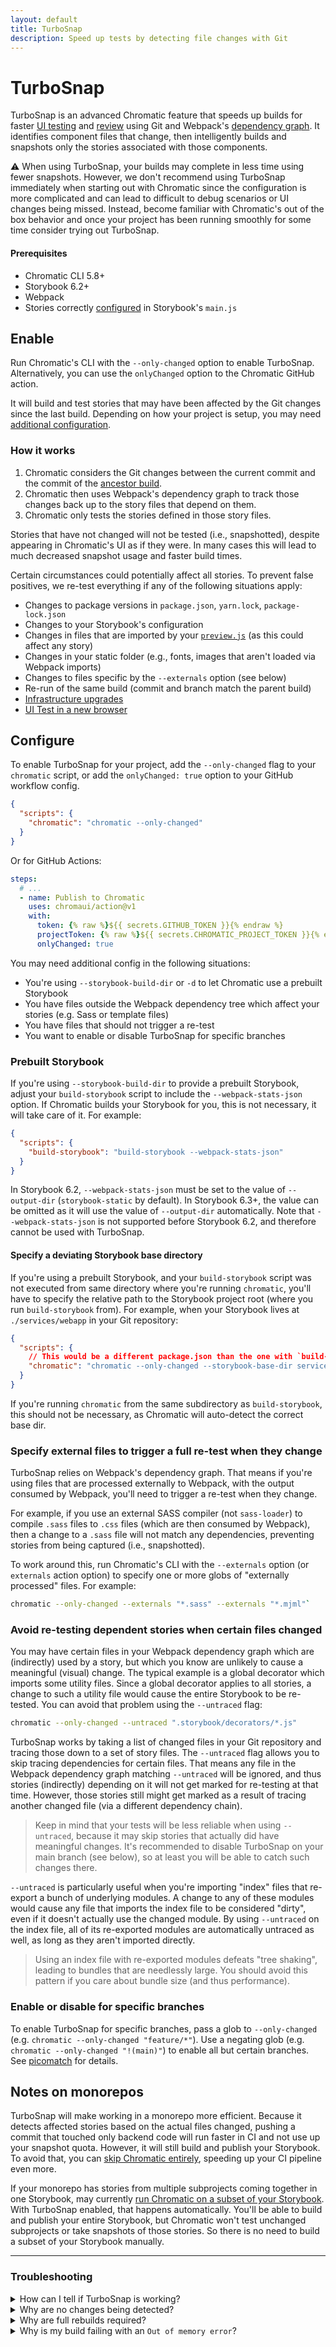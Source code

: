 ```yaml
---
layout: default
title: TurboSnap
description: Speed up tests by detecting file changes with Git
---
```


# TurboSnap

TurboSnap is an advanced Chromatic feature that speeds up builds for faster [UI testing](test) and [review](review) using Git and Webpack's [dependency graph](https://webpack.js.org/concepts/dependency-graph/). It identifies component files that change, then intelligently builds and snapshots only the stories associated with those components.

⚠️ When using TurboSnap, your builds may complete in less time using fewer snapshots. However, we don't recommend using TurboSnap immediately when starting out with Chromatic since the configuration is more complicated and can lead to difficult to debug scenarios or UI changes being missed. Instead, become familiar with Chromatic's out of the box behavior and once your project has been running smoothly for some time consider trying out TurboSnap.

#### Prerequisites

- Chromatic CLI 5.8+
- Storybook 6.2+
- Webpack
- Stories correctly [configured](https://storybook.js.org/docs/react/configure/overview#configure-story-loading) in Storybook's `main.js`

## Enable

Run Chromatic's CLI with the `--only-changed` option to enable TurboSnap. Alternatively, you can use the `onlyChanged` option to the Chromatic GitHub action.

It will build and test stories that may have been affected by the Git changes since the last build. Depending on how your project is setup, you may need [additional configuration](#configure).

### How it works

1.  Chromatic considers the Git changes between the current commit and the commit of the [ancestor build](branching-and-baselines#calculating-the-ancestor-builds).
2.  Chromatic then uses Webpack's dependency graph to track those changes back up to the story files that depend on them.
3.  Chromatic only tests the stories defined in those story files.

Stories that have not changed will not be tested (i.e., snapshotted), despite appearing in Chromatic's UI as if they were. In many cases this will lead to much decreased snapshot usage and faster build times.

Certain circumstances could potentially affect all stories. To prevent false positives, we re-test everything if any of the following situations apply:

- Changes to package versions in `package.json`, `yarn.lock`, `package-lock.json`
- Changes to your Storybook's configuration
- Changes in files that are imported by your [`preview.js`](https://storybook.js.org/docs/react/configure/overview#configure-story-rendering) (as this could affect any story)
- Changes in your static folder (e.g., fonts, images that aren't loaded via Webpack imports)
- Changes to files specific by the `--externals` option (see below)
- Re-run of the same build (commit and branch match the parent build)
- [Infrastructure upgrades](infrastructure-upgrades)
- [UI Test in a new browser](browsers)

## Configure

To enable TurboSnap for your project, add the `--only-changed` flag to your `chromatic` script, or add the `onlyChanged: true` option to your GitHub workflow config.

```json
{
  "scripts": {
    "chromatic": "chromatic --only-changed"
  }
}
```

Or for GitHub Actions:

```yaml
steps:
  # ...
  - name: Publish to Chromatic
    uses: chromaui/action@v1
    with:
      token: {% raw %}${{ secrets.GITHUB_TOKEN }}{% endraw %}
      projectToken: {% raw %}${{ secrets.CHROMATIC_PROJECT_TOKEN }}{% endraw %}
      onlyChanged: true
```

You may need additional config in the following situations:

- You're using `--storybook-build-dir` or `-d` to let Chromatic use a prebuilt Storybook
- You have files outside the Webpack dependency tree which affect your stories (e.g. Sass or template files)
- You have files that should not trigger a re-test
- You want to enable or disable TurboSnap for specific branches

### Prebuilt Storybook

If you're using `--storybook-build-dir` to provide a prebuilt Storybook, adjust your `build-storybook` script to include the `--webpack-stats-json` option. If Chromatic builds your Storybook for you, this is not necessary, it will take care of it. For example:

```json
{
  "scripts": {
    "build-storybook": "build-storybook --webpack-stats-json"
  }
}
```

In Storybook 6.2, `--webpack-stats-json` must be set to the value of `--output-dir` (`storybook-static` by default). In Storybook 6.3+, the value can be omitted as it will use the value of `--output-dir` automatically. Note that `--webpack-stats-json` is not supported before Storybook 6.2, and therefore cannot be used with TurboSnap.

#### Specify a deviating Storybook base directory

If you're using a prebuilt Storybook, and your `build-storybook` script was not executed from same directory where you're running `chromatic`, you'll have to specify the relative path to the Storybook project root (where you run `build-storybook` from). For example, when your Storybook lives at `./services/webapp` in your Git repository:

```json
{
  "scripts": {
    // This would be a different package.json than the one with `build-storybook`
    "chromatic": "chromatic --only-changed --storybook-base-dir services/webapp"
  }
}
```

If you're running `chromatic` from the same subdirectory as `build-storybook`, this should not be necessary, as Chromatic will auto-detect the correct base dir.

### Specify external files to trigger a full re-test when they change

TurboSnap relies on Webpack's dependency graph. That means if you're using files that are processed externally to Webpack, with the output consumed by Webpack, you'll need to trigger a re-test when they change.

For example, if you use an external SASS compiler (not `sass-loader`) to compile `.sass` files to `.css` files (which are then consumed by Webpack), then a change to a `.sass` file will not match any dependencies, preventing stories from being captured (i.e., snapshotted).

To work around this, run Chromatic's CLI with the `--externals` option (or `externals` action option) to specify one or more globs of "externally processed" files. For example:

```bash
chromatic --only-changed --externals "*.sass" --externals "*.mjml"`
```

### Avoid re-testing dependent stories when certain files changed

You may have certain files in your Webpack dependency graph which are (indirectly) used by a story, but which you know are unlikely to cause a meaningful (visual) change. The typical example is a global decorator which imports some utility files. Since a global decorator applies to all stories, a change to such a utility file would cause the entire Storybook to be re-tested. You can avoid that problem using the `--untraced` flag:

```bash
chromatic --only-changed --untraced ".storybook/decorators/*.js"
```

TurboSnap works by taking a list of changed files in your Git repository and tracing those down to a set of story files. The `--untraced` flag allows you to skip tracing dependencies for certain files. That means any file in the Webpack dependency graph matching `--untraced` will be ignored, and thus stories (indirectly) depending on it will not get marked for re-testing at that time. However, those stories still might get marked as a result of tracing another changed file (via a different dependency chain).

> Keep in mind that your tests will be less reliable when using `--untraced`, because it may skip stories that actually did have meaningful changes. It's recommended to disable TurboSnap on your main branch (see below), so at least you will be able to catch such changes there.

`--untraced` is particularly useful when you're importing "index" files that re-export a bunch of underlying modules. A change to any of these modules would cause any file that imports the index file to be considered "dirty", even if it doesn't actually use the changed module. By using `--untraced` on the index file, all of its re-exported modules are automatically untraced as well, as long as they aren't imported directly.

> Using an index file with re-exported modules defeats "tree shaking", leading to bundles that are needlessly large. You should avoid this pattern if you care about bundle size (and thus performance).

### Enable or disable for specific branches

To enable TurboSnap for specific branches, pass a glob to `--only-changed` (e.g. `chromatic --only-changed "feature/*"`). Use a negating glob (e.g. `chromatic --only-changed "!(main)"`) to enable all but certain branches. See [picomatch] for details.

## Notes on monorepos

TurboSnap will make working in a monorepo more efficient. Because it detects affected stories based on the actual files changed, pushing a commit that touched only backend code will run faster in CI and not use up your snapshot quota. However, it will still build and publish your Storybook. To avoid that, you can [skip Chromatic entirely](monorepos#only-run-chromatic-when-changes-occur-in-a-subproject), speeding up your CI pipeline even more.

If your monorepo has stories from multiple subprojects coming together in one Storybook, may currently [run Chromatic on a subset of your Storybook](monorepos#advanced-only-test-a-subset-of-stories). With TurboSnap enabled, that happens automatically. You'll be able to build and publish your entire Storybook, but Chromatic won't test unchanged subprojects or take snapshots of those stories. So there is no need to build a subset of your Storybook manually.

[picomatch]: https://www.npmjs.com/package/picomatch#globbing-features

---

### Troubleshooting

<details>
<summary>How can I tell if TurboSnap is working?</summary>

The best way to see if TurboSnap is working is to inspect your CLI output. There are a couple of messages the CLI outputs of particular relevance:

  <pre><code>Traversing dependencies for X files that changed since the last build</code></pre>

This message tells us how many git changes Chromatic detected since the last Chromatic build. Usually, that's just one or two commit's worth of files.

  <pre><code>Found Y story files affected by recent changes</code></pre>

This message tells you the number of story files that depend on the X changes above. This message also might be replaced by a message telling you that we need to capture all stories (<a href="#why-are-full-rebuilds-required">see below</a>).

  <pre><code>Tested A stories across B components; capture C snapshots in S seconds.</code></pre>

This message tells you how many snapshots we actually took instead of the number of stories we found in your Storybook. Usually, C would be the number of stories in the Y component files above.

</details>

<details>
  <summary>Why are no changes being detected?</summary>

If the messages above indicate no story files are being detected by changes, then possibly there is an issue matching up the git changes with the files in your Storybook build. Use the <code>--debug</code> flag to get more information about what Chromatic is doing.

Another reason that changes may be missed is if the changed files aren't directly included in the webpack build; use the <a href="#specify-which-changes-trigger-a-full-re-test"><code>--externals</code> flag</a> to tell Chromatic about this.

You can manually trace a set of files to a set of related story files, based on a Webpack stats file, using the `stats-to-story-files` utility. First you need to generate a `preview-stats.json` like so (requires Storybook >=6.3):

  <pre><code>yarn build-storybook --webpack-stats-json</code></pre>

The `preview-stats.json` will end up in the build directory, typically `storybook-static`. If you want to manually inspect this file, you can trim it down to it's bare essentials using this command:

  <pre><code>yarn chromatic trim-stats-file</code></pre>

Or, if you're using a custom build directory:

  <pre><code>yarn chromatic trim-stats-file ./path/to/preview-stats.json</code></pre>

This will output a `preview-stats.trimmed.json` which should be much more human-readable (sort of).

Now, to trace a set of changed file paths to their dependent story files, run the following:

  <pre><code>chromatic stats-to-story-files [path to preview-stats.json] [...changed file paths]</code></pre>

For example:

  <pre><code>yarn chromatic stats-to-story-files ./storybook-static/preview-stats.json ./src/components/link.js ./src/pages/index.js</pre></code>

This prints the number of detected CSF globs, the total number of modules, and a map of `Webpack module ID -> file path` for each of the found story files (typically `*.stories.js`).

Example output:

  <pre><code>Found 2 CSF globs
Found 218 user modules
{
  '114': './src/components/buildPassed.stories.js',
  '228': './src/components/buildHasChanges.stories.js',
  '229': './src/components/storybookPublished.stories.js',
  ...
}</pre></code>

In this example, it found 2 CSF globs, which are the `stories` configured in your Storybook's `main.js` config file. From those globs, it detected a total of 218 modules (i.e. source files traceable from those globs via imports). What follows is a list of stories files, the IDs of which will get sent to Chromatic and used to limit the stories files to be tested.

If this list of files contains things you didn't expect, take a look at any global decorators (e.g. theme provider, wrapper component). These are typically configured in Storybook's `preview.js` file. You might have a decorator that's imported from e.g. an `index.js` file, which itself imports a bunch of other files. This can lead to _all_ stories depending on a big swath of seemingly unrelated files.

</details>

<details>
  <summary>Why are full rebuilds required?</summary>

Full rebuilds can be required for various reasons (see the list in <a href="#how-it-works">how it works</a>).

Some reasons that can be surprising are:

1. A change to a <code>package.json</code> or lock file for a subproject that doesn't affect the Storybook (we need to be very conservative as we cannot tell if a change to a lock file could affect <code>node_modules</code> imported by Storybook).

  <div class="aside">
    If you run into this situation frequently, upvote the <a href="https://github.com/chromaui/chromatic-cli/issues/383">open issue</a> in the Chromatic CLI's issue tracker to opt-out of this behavior for specific directories in your repository.
  </div>

2. If the previous Chromatic build is linked to a commit that no longer exists in the repository. It can happen for a couple of reasons, most commonly rebasing a feature branch, force-pushing or when running the GitHub Action with the `pull_request` trigger which uses an ephemeral merge commit. When we don't know the previous commit, Chromatic cannot determine which files have changed.

  <div class="aside">
    If you're encounter this situation often, upvote the <a href="https://github.com/chromaui/chromatic-cli/issues/368">open issue</a> in the Chromatic's CLI's issue tracker to address this situation.
  </div>
</details>

<details>
  <summary>Why is my build failing with an <code>Out of memory error</code>?</summary>

If you have a large dependency tree, the build process may fail due to an out of memory error. Re-run Chromatic's CLI with the `NODE_OPTIONS=--max_old_space_size=4096` (or higher) environment variable to increase the amount of available memory. Your CI provider may require additional configuration to allow more memory usage.

</details>
